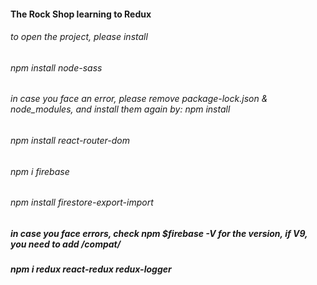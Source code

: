 #### The Rock Shop learning to Redux
###### to open the project, please install
###### npm install node-sass

###### in case you face an error, please remove package-lock.json & node_modules, and install them again by: npm install

###### npm install react-router-dom
###### npm i firebase
###### npm install firestore-export-import
##### in case you face errors, check npm $firebase -V for the version, if V9, you need to add /compat/
##### npm i redux react-redux redux-logger 


